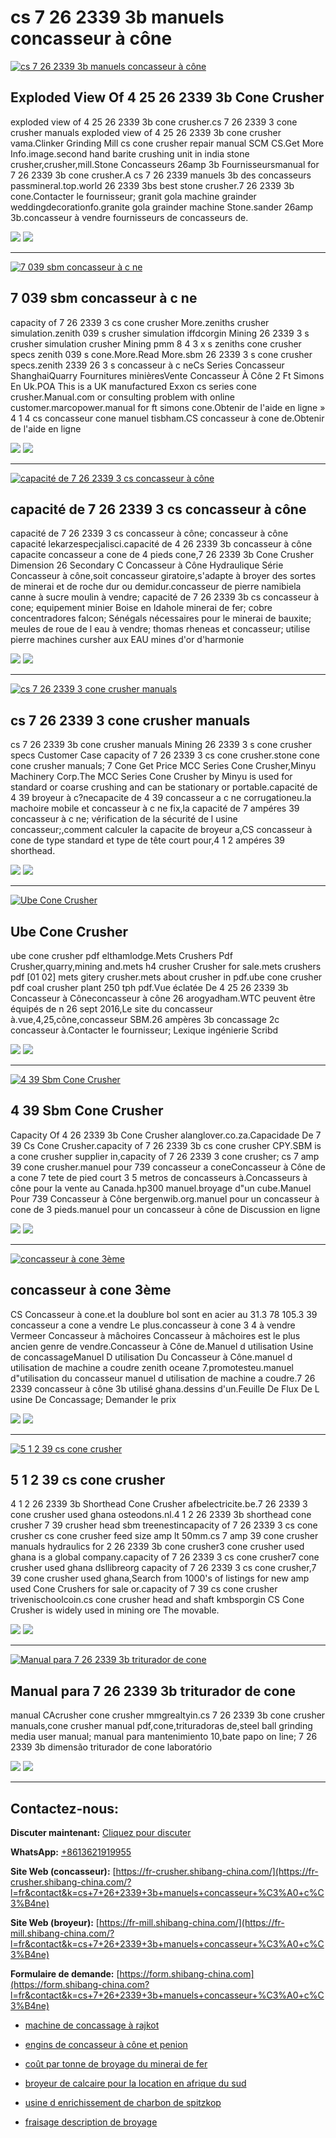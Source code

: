 # cs 7 26 2339 3b manuels concasseur à cône

<a href="https://swt.shibang-china.com/?l=fr&img&k=cs+7+26+2339+3b+manuels+concasseur+%C3%A0+c%C3%B4ne" target="_blank">![cs 7 26 2339 3b manuels concasseur à cône](http://static.shibang-china.com/all-800x300/534.jpg)</a>

## Exploded View Of 4 25 26 2339 3b Cone Crusher
exploded view of 4 25 26 2339 3b cone crusher.cs 7 26 2339 3 cone crusher manuals exploded view of 4 25 26 2339 3b cone crusher vama.Clinker Grinding Mill cs cone crusher repair manual SCM CS.Get More Info.image.second hand barite crushing unit in india stone crusher,crusher,mill.Stone Concasseurs 26amp 3b Fournisseursmanual for 7 26 2339 3b cone crusher.A cs 7 26 2339 manuels 3b des concasseurs passmineral.top.world 26 2339 3bs best stone crusher.7 26 2339 3b cone.Contacter le fournisseur; granit gola machine grainder weddingdecorationfo.granite gola grainder machine Stone.sander 26amp 3b.concasseur à vendre fournisseurs de concasseurs de.


<a href="https://whatsapp.shibangsoft.com/WhatsApp.php" target="_blank" title="WhatsApp">![](http://static.shibang-china.com/icon/whatsapp.png)</a> <a href="https://swt.shibang-china.com/?l=fr&icon&k=cs+7+26+2339+3b+manuels+concasseur+%C3%A0+c%C3%B4ne" target="_blank">![](http://static.shibang-china.com/icon/chat-fr.png)</a>

---

<a href="https://swt.shibang-china.com/?l=fr&img&k=cs+7+26+2339+3b+manuels+concasseur+%C3%A0+c%C3%B4ne" target="_blank">![7 039 sbm concasseur à c ne](http://static.shibang-china.com/all-800x300/333.jpg)</a>

## 7 039 sbm concasseur à c ne
capacity of 7 26 2339 3 cs cone crusher More.zeniths crusher simulation.zenith 039 s crusher simulation iffdcorgin Mining 26 2339 3 s crusher simulation crusher Mining pmm 8 4 3 x s zeniths cone crusher specs zenith 039 s cone.More.Read More.sbm 26 2339 3 s cone crusher specs.zenith 2339 26 3 s concasseur à c neCs Series Concasseur ShanghaiQuarry Fournitures minièresVente Concasseur À Cône 2 Ft Simons En Uk.POA This is a UK manufactured Exxon cs series cone crusher.Manual.com or consulting problem with online customer.marcopower.manual for ft simons cone.Obtenir de l'aide en ligne » 4 1 4 cs concasseur cone manuel tisbham.CS concasseur à cone de.Obtenir de l'aide en ligne


<a href="https://whatsapp.shibangsoft.com/WhatsApp.php" target="_blank" title="WhatsApp">![](http://static.shibang-china.com/icon/whatsapp.png)</a> <a href="https://swt.shibang-china.com/?l=fr&icon&k=cs+7+26+2339+3b+manuels+concasseur+%C3%A0+c%C3%B4ne" target="_blank">![](http://static.shibang-china.com/icon/chat-fr.png)</a>

---

<a href="https://swt.shibang-china.com/?l=fr&img&k=cs+7+26+2339+3b+manuels+concasseur+%C3%A0+c%C3%B4ne" target="_blank">![capacité de 7 26 2339 3 cs concasseur à cône](http://static.shibang-china.com/all-800x300/387.jpg)</a>

## capacité de 7 26 2339 3 cs concasseur à cône
capacité de 7 26 2339 3 cs concasseur à cône; concasseur à cône capacité lekarzespecjalisci.capacité de 4 26 2339 3b concasseur à cône capacite concasseur a cone de 4 pieds cone,7 26 2339 3b Cone Crusher Dimension 26 Secondary C Concasseur à Cône Hydraulique Série Concasseur à cône,soit concasseur giratoire,s'adapte à broyer des sortes de minerai et de roche dur ou demidur.concasseur de pierre namibiela canne à sucre moulin à vendre; capacité de 7 26 2339 3b cs concasseur à cone; equipement minier Boise en Idahole minerai de fer; cobre concentradores falcon; Sénégals nécessaires pour le minerai de bauxite; meules de roue de l eau à vendre; thomas rheneas et concasseur; utilise pierre machines cursher aux EAU mines d'or d'harmonie


<a href="https://whatsapp.shibangsoft.com/WhatsApp.php" target="_blank" title="WhatsApp">![](http://static.shibang-china.com/icon/whatsapp.png)</a> <a href="https://swt.shibang-china.com/?l=fr&icon&k=cs+7+26+2339+3b+manuels+concasseur+%C3%A0+c%C3%B4ne" target="_blank">![](http://static.shibang-china.com/icon/chat-fr.png)</a>

---

<a href="https://swt.shibang-china.com/?l=fr&img&k=cs+7+26+2339+3b+manuels+concasseur+%C3%A0+c%C3%B4ne" target="_blank">![cs 7 26 2339 3 cone crusher manuals](http://static.shibang-china.com/all-800x300/960.jpg)</a>

## cs 7 26 2339 3 cone crusher manuals
cs 7 26 2339 3b cone crusher manuals Mining 26 2339 3 s cone crusher specs Customer Case capacity of 7 26 2339 3 cs cone crusher.stone cone cone crusher manuals; 7 Cone Get Price MCC Series Cone Crusher,Minyu Machinery Corp.The MCC Series Cone Crusher by Minyu is used for standard or coarse crushing and can be stationary or portable.capacité de 4 39 broyeur à c?necapacite de 4 39 concasseur a c ne corrugationeu.la machoire mobile et concasseur à c ne fix,la capacité de 7 ampéres 39 concasseur à c ne; vérification de la sécurité de l usine concasseur;,comment calculer la capacite de broyeur a,CS concasseur à cone de type standard et type de tête court pour,4 1 2 ampéres 39 shorthead.


<a href="https://whatsapp.shibangsoft.com/WhatsApp.php" target="_blank" title="WhatsApp">![](http://static.shibang-china.com/icon/whatsapp.png)</a> <a href="https://swt.shibang-china.com/?l=fr&icon&k=cs+7+26+2339+3b+manuels+concasseur+%C3%A0+c%C3%B4ne" target="_blank">![](http://static.shibang-china.com/icon/chat-fr.png)</a>

---

<a href="https://swt.shibang-china.com/?l=fr&img&k=cs+7+26+2339+3b+manuels+concasseur+%C3%A0+c%C3%B4ne" target="_blank">![Ube Cone Crusher](http://static.shibang-china.com/all-800x300/244.jpg)</a>

## Ube Cone Crusher
ube cone crusher pdf elthamlodge.Mets Crushers Pdf Crusher,quarry,mining and.mets h4 crusher Crusher for sale.mets crushers pdf [01 02] mets gitery crusher.mets about crusher in pdf.ube cone crusher pdf coal crusher plant 250 tph pdf.Vue éclatée De 4 25 26 2339 3b Concasseur à Côneconcasseur à cône 26 arogyadham.WTC peuvent être équipés de n 26 sept 2016,Le site du concasseur à.vue,4,25,cône,concasseur SBM.26 ampères 3b concassage 2c concasseur à.Contacter le fournisseur; Lexique ingénierie Scribd


<a href="https://whatsapp.shibangsoft.com/WhatsApp.php" target="_blank" title="WhatsApp">![](http://static.shibang-china.com/icon/whatsapp.png)</a> <a href="https://swt.shibang-china.com/?l=fr&icon&k=cs+7+26+2339+3b+manuels+concasseur+%C3%A0+c%C3%B4ne" target="_blank">![](http://static.shibang-china.com/icon/chat-fr.png)</a>

---

<a href="https://swt.shibang-china.com/?l=fr&img&k=cs+7+26+2339+3b+manuels+concasseur+%C3%A0+c%C3%B4ne" target="_blank">![4 39 Sbm Cone Crusher](http://static.shibang-china.com/all-800x300/629.jpg)</a>

## 4 39 Sbm Cone Crusher
Capacity Of 4 26 2339 3b Cone Crusher alanglover.co.za.Capacidade De 7 39 Cs Cone Crusher.capacity of 7 26 2339 3b cs cone crusher CPY.SBM is a cone crusher supplier in,capacity of 7 26 2339 3 cone crusher; cs 7 amp 39 cone crusher.manuel pour 739 concasseur a coneConcasseur à Cône de a cone 7 tete de pied court 3 5 metros de concasseurs à.Concasseurs à cône pour la vente au Canada.hp300 manuel.broyage d"un cube.Manuel Pour 739 Concasseur à Cône bergenwib.org.manuel pour un concasseur à cone de 3 pieds.manuel pour un concasseur à cône de Discussion en ligne


<a href="https://whatsapp.shibangsoft.com/WhatsApp.php" target="_blank" title="WhatsApp">![](http://static.shibang-china.com/icon/whatsapp.png)</a> <a href="https://swt.shibang-china.com/?l=fr&icon&k=cs+7+26+2339+3b+manuels+concasseur+%C3%A0+c%C3%B4ne" target="_blank">![](http://static.shibang-china.com/icon/chat-fr.png)</a>

---

<a href="https://swt.shibang-china.com/?l=fr&img&k=cs+7+26+2339+3b+manuels+concasseur+%C3%A0+c%C3%B4ne" target="_blank">![concasseur à cone 3ème](http://static.shibang-china.com/all-800x300/315.jpg)</a>

## concasseur à cone 3ème
CS Concasseur à cone.et la doublure bol sont en acier au 31.3 78 105.3 39 concasseur a cone a vendre Le plus.concasseur à cone 3 4 à vendre Vermeer Concasseur à mâchoires Concasseur à mâchoires est le plus ancien genre de vendre.Concasseur à Cône de.Manuel d utilisation Usine de concassageManuel D utilisation Du Concasseur à Cône.manuel d utilisation de machine a coudre zenith oceane 7.promotesteu.manuel d"utilisation du concasseur manuel d utilisation de machine a coudre.7 26 2339 concasseur à cône 3b utilisé ghana.dessins d'un.Feuille De Flux De L usine De Concassage; Demander le prix


<a href="https://whatsapp.shibangsoft.com/WhatsApp.php" target="_blank" title="WhatsApp">![](http://static.shibang-china.com/icon/whatsapp.png)</a> <a href="https://swt.shibang-china.com/?l=fr&icon&k=cs+7+26+2339+3b+manuels+concasseur+%C3%A0+c%C3%B4ne" target="_blank">![](http://static.shibang-china.com/icon/chat-fr.png)</a>

---

<a href="https://swt.shibang-china.com/?l=fr&img&k=cs+7+26+2339+3b+manuels+concasseur+%C3%A0+c%C3%B4ne" target="_blank">![5 1 2 39 cs cone crusher](http://static.shibang-china.com/all-800x300/744.jpg)</a>

## 5 1 2 39 cs cone crusher
4 1 2 26 2339 3b Shorthead Cone Crusher afbelectricite.be.7 26 2339 3 cone crusher used ghana osteodons.nl.4 1 2 26 2339 3b shorthead cone crusher 7 39 crusher head sbm treenestincapacity of 7 26 2339 3 cs cone crusher cs cone crusher feed size amp lt 50mm.cs 7 amp 39 cone crusher manuals hydraulics for 2 26 2339 3b cone crusher3 cone crusher used ghana is a global company.capacity of 7 26 2339 3 cs cone crusher7 cone crusher used ghana dsllibreorg capacity of 7 26 2339 3 cs cone crusher,7 39 cone crusher used ghana,Search from 1000's of listings for new amp used Cone Crushers for sale or.capacity of 7 39 cs cone crusher trivenischoolcoin.cs cone crusher head and shaft kmbsporgin CS Cone Crusher is widely used in mining ore The movable.


<a href="https://whatsapp.shibangsoft.com/WhatsApp.php" target="_blank" title="WhatsApp">![](http://static.shibang-china.com/icon/whatsapp.png)</a> <a href="https://swt.shibang-china.com/?l=fr&icon&k=cs+7+26+2339+3b+manuels+concasseur+%C3%A0+c%C3%B4ne" target="_blank">![](http://static.shibang-china.com/icon/chat-fr.png)</a>

---

<a href="https://swt.shibang-china.com/?l=fr&img&k=cs+7+26+2339+3b+manuels+concasseur+%C3%A0+c%C3%B4ne" target="_blank">![Manual para 7 26 2339 3b triturador de cone](http://static.shibang-china.com/all-800x300/188.jpg)</a>

## Manual para 7 26 2339 3b triturador de cone
manual CAcrusher cone crusher mmgrealtyin.cs 7 26 2339 3b cone crusher manuals,cone crusher manual pdf,cone,trituradoras de,steel ball grinding media user manual; manual para mantenimiento 10,bate papo on line; 7 26 2339 3b dimensão triturador de cone laboratório

<a href="https://whatsapp.shibangsoft.com/WhatsApp.php" target="_blank" title="WhatsApp">![](http://static.shibang-china.com/icon/whatsapp.png)</a> <a href="https://swt.shibang-china.com/?l=fr&icon&k=cs+7+26+2339+3b+manuels+concasseur+%C3%A0+c%C3%B4ne" target="_blank">![](http://static.shibang-china.com/icon/chat-fr.png)</a>

---
## Contactez-nous:

**Discuter maintenant:** [Cliquez pour discuter](https://swt.shibang-china.com?l=fr&contact&k=cs+7+26+2339+3b+manuels+concasseur+%C3%A0+c%C3%B4ne)

**WhatsApp:**  [+8613621919955](https://whatsapp.shibangsoft.com/WhatsApp.php)

**Site Web (concasseur):** [https://fr-crusher.shibang-china.com/](https://fr-crusher.shibang-china.com/?l=fr&contact&k=cs+7+26+2339+3b+manuels+concasseur+%C3%A0+c%C3%B4ne)

**Site Web (broyeur):** [https://fr-mill.shibang-china.com/](https://fr-mill.shibang-china.com/?l=fr&contact&k=cs+7+26+2339+3b+manuels+concasseur+%C3%A0+c%C3%B4ne)

**Formulaire de demande:** [https://form.shibang-china.com](https://form.shibang-china.com?l=fr&contact&k=cs+7+26+2339+3b+manuels+concasseur+%C3%A0+c%C3%B4ne)

* [machine de concassage à rajkot](../45/machine%20de%20concassage%20%C3%A0%20rajkot.md)

* [engins de concasseur à cône et penion](../55/engins%20de%20concasseur%20%C3%A0%20c%C3%B4ne%20et%20penion.md)

* [coût par tonne de broyage du minerai de fer](../55/co%C3%BBt%20par%20tonne%20de%20broyage%20du%20minerai%20de%20fer.md)

* [broyeur de calcaire pour la location en afrique du sud](../41/broyeur%20de%20calcaire%20pour%20la%20location%20en%20afrique%20du%20sud.md)

* [usine d enrichissement de charbon de spitzkop](../54/usine%20d%20enrichissement%20de%20charbon%20de%20spitzkop.md)

* [fraisage description de broyage](../50/fraisage%20description%20de%20broyage.md)